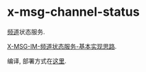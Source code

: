 # x-msg-channel-status

[频道](http://www.dev5.cn/x_msg_im/start/concept/cgt/)状态服务.

[X-MSG-IM-频道状态服务-基本实现思路](https://my.oschina.net/u/4121671/blog/3114515).

编译, 部署方式在[这里](http://www.dev5.cn/deploy/ne/x-msg-channel-status/compile/).
